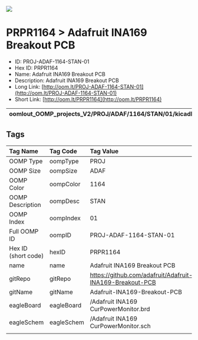 


  
![][im]
# PRPR1164 > Adafruit INA169 Breakout PCB

- ID: PROJ-ADAF-1164-STAN-01
- Hex ID: PRPR1164
- Name: Adafruit INA169 Breakout PCB
- Description: Adafruit INA169 Breakout PCB
- Long Link: [http://oom.lt/PROJ-ADAF-1164-STAN-01](http://oom.lt/PROJ-ADAF-1164-STAN-01)
- Short Link: [http://oom.lt/PRPR1164](http://oom.lt/PRPR1164)
  

|oomlout_OOMP_projects_V2/PROJ/ADAF/1164/STAN/01/kicadPcb3dFront.png|oomlout_OOMP_projects_V2/PROJ/ADAF/1164/STAN/01/kicadPcb3dBack.png|oomlout_OOMP_projects_V2/PROJ/ADAF/1164/STAN/01/kicadPcb3d.png||
| :---: | :---: | :---: | :---: |

## Tags
  

|Tag Name|Tag Code|Tag Value|
| :--- | :--- | :--- |
|OOMP Type|oompType|PROJ|
|OOMP Size|oompSize|ADAF|
|OOMP Color|oompColor|1164|
|OOMP Description|oompDesc|STAN|
|OOMP Index|oompIndex|01|
|Full OOMP ID|oompID|PROJ-ADAF-1164-STAN-01|
|Hex ID (short code)|hexID|PRPR1164|
|name|name|Adafruit INA169 Breakout PCB|
|gitRepo|gitRepo|https://github.com/adafruit/Adafruit-INA169-Breakout-PCB|
|gitName|gitName|Adafruit-INA169-Breakout-PCB|
|eagleBoard|eagleBoard|/Adafruit INA169 CurPowerMonitor.brd|
|eagleSchem|eagleSchem|/Adafruit INA169 CurPowerMonitor.sch|
||||



[im]: PROJ/ADAF/1164/STAN/01/kicadPcb3d_450.png

